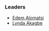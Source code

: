 ### Leaders
* [Edem Alomatsi](mailto:edem.alomatsi@owasp.org)
* [Lynda Akagbe](mailto:lynda.akagbe@gmail.com)
